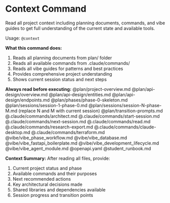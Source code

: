 # Context Command

Read all project context including planning documents, commands, and vibe guides to get full understanding of the current state and available tools.

Usage: `@context`

**What this command does:**
1. Reads all planning documents from plan/ folder
2. Reads all available commands from .claude/commands/
3. Reads all vibe guides for patterns and best practices
4. Provides comprehensive project understanding
5. Shows current session status and next steps

**Always read before executing:**
@plan/project-overview.md
@plan/api-design/overview.md
@plan/api-design/entities.md
@plan/api-design/endpoints.md
@plan/phases/phase-0-skeleton.md
@plan/sessions/session-1-phase-0.md
@plan/sessions/session-N-phase-M.md (replace N and M with current session)
@plan/transition-prompts.md
@.claude/commands/architect.md
@.claude/commands/start-session.md
@.claude/commands/next-session.md
@.claude/commands/read.md
@.claude/commands/research-export.md
@.claude/commands/claude-desktop.md
@.claude/commands/terraform.md
@vibe/vibe_phase_workflow.md
@vibe/vibe_database.md
@vibe/vibe_fastapi_boilerplate.md
@vibe/vibe_development_lifecycle.md
@vibe/vibe_agent_module.md
@openapi.yaml
@student_runbook.md

**Context Summary:**
After reading all files, provide:
1. Current project status and phase
2. Available commands and their purposes
3. Next recommended actions
4. Key architectural decisions made
5. Shared libraries and dependencies available
6. Session progress and transition points
